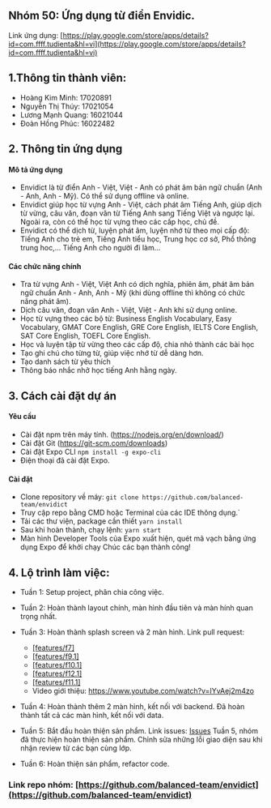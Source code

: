 ## Nhóm 50: Ứng dụng từ điển Envidic. 
Link ứng dụng: [https://play.google.com/store/apps/details?id=com.ffff.tudienta&hl=vi](https://play.google.com/store/apps/details?id=com.ffff.tudienta&hl=vi)

## 1.Thông tin thành viên:
- Hoàng Kim Minh: 17020891
- Nguyễn Thị Thúy: 17021054
- Lương Mạnh Quang: 16021044
- Đoàn Hồng Phúc: 16022482
## 2. Thông tin ứng dụng
#### Mô tả ứng dụng
  - Envidict là từ điển Anh - Việt, Việt - Anh có phát âm bản ngữ chuẩn (Anh - Anh, Anh - Mỹ). Có thể sử dụng offline và online.
  - Envidict giúp học từ vựng Anh - Việt, cách phát âm Tiếng Anh, giúp dịch từ vừng, câu văn, đoạn văn từ Tiếng Anh sang Tiếng Việt và ngược lại. Ngoài ra, còn có thể học từ vựng theo các cấp học, chủ đề.
  - Envidict có thể dịch từ, luyện phát âm, luyện nhớ từ theo mọi cấp độ: Tiếng Anh cho trẻ em, Tiếng Anh tiểu học, Trung học cơ sở, Phổ thông trung hoc,... Tiếng Anh cho người đi làm...

#### Các chức năng chính
  - Tra từ vựng Anh - Việt, Việt Anh có dịch nghĩa, phiên âm, phát âm bản ngữ chuẩn Anh - Anh, Anh - Mỹ (khi dùng offline thì không có chức năng phát âm).
  - Dịch câu văn, đoạn văn Anh - Việt, Việt - Anh khi sử dụng online.
  - Học từ vựng theo các bộ từ: Business English Vocabulary, Easy Vocabulary, GMAT Core English, GRE Core English, IELTS Core English, SAT Core English, TOEFL Core English.
  - Học và luyện tập từ vừng theo các cấp độ, chia nhỏ thành các bài học
  - Tạo ghi chú cho từng từ, giúp việc nhớ từ dễ dàng hơn.
  - Tạo danh sách từ yêu thích
  - Thông báo nhắc nhở học tiếng Anh hằng ngày.
 ## 3. Cách cài đặt dự án
#### Yêu cầu
- Cài đặt npm trên máy tính. (https://nodejs.org/en/download/)
- Cài đặt Git (https://git-scm.com/downloads)
- Cài đặt Expo CLI
	`npm install -g expo-cli`
- Điện thoại đã cài đặt Expo.
#### Cài đặt
- Clone repository về máy:
`git clone https://github.com/balanced-team/envidict`
- Truy cập repo bằng CMD hoặc Terminal của các IDE thông dụng.`
- Tải các thư viện, package cần thiết
`yarn install`
- Sau khi hoàn thành, chạy lệnh:
`yarn start`
- Màn hình Developer Tools của Expo xuất hiện, quét mã vạch bằng ứng dụng Expo để khởi chạy
Chúc các bạn thành công!
## 4. Lộ trình làm việc:
- Tuần 1: Setup project, phân chia công việc.
- Tuần 2: Hoàn thành layout chính, màn hình đầu tiên và màn hính quan trọng nhất.
- Tuần 3: Hoàn thành splash screen và 2 màn hình. Link pull request:
  - [[features/f7] ](https://github.com/balanced-team/envidict/pull/11)
  - [[features/f9.1] ](https://github.com/balanced-team/envidict/pull/10)
  - [[features/f10.1] ](https://github.com/balanced-team/envidict/pull/12)
  - [[features/f12.1] ](https://github.com/balanced-team/envidict/pull/13)
  - [[features/f11.1] ](https://github.com/balanced-team/envidict/pull/14)
  - Video giới thiệu: https://www.youtube.com/watch?v=IYvAej2m4zo
- Tuần 4: Hoàn thành thêm 2 màn hình, kết nối với backend.
 Đã hoàn thành tất cả các màn hình, kết nối với data.

- Tuần 5: Bắt đầu hoàn thiện sản phẩm. Link issues: [Issues](https://github.com/balanced-team/envidict/issues?q=is%3Aissue+is%3Aclosed)
          Tuần 5, nhóm đã thực hiện hoàn thiện sản phẩm. Chỉnh sửa những lỗi giao diện sau khi nhận review từ các bạn cùng lớp.
- Tuần 6: Hoàn thiện sản phẩm, refactor code.
### Link repo nhóm: [https://github.com/balanced-team/envidict](https://github.com/balanced-team/envidict)
